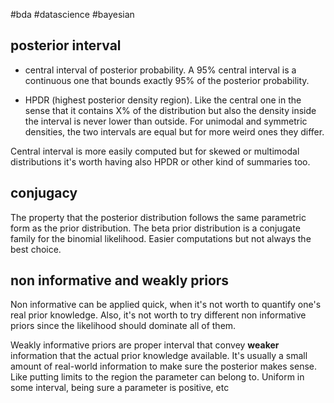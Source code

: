 #bda #datascience #bayesian

## posterior interval

*  central interval of posterior probability. 
A 95% central interval is a continuous one that bounds exactly 95% of the posterior probability.

* HPDR (highest posterior density region).
Like the central one  in the sense that it contains X% of the distribution but also the density inside the interval is never lower than outside. For unimodal and symmetric densities, the two intervals are equal but for more weird ones they differ.

Central interval is more easily computed but for skewed or multimodal distributions it's worth having also HPDR or other kind of summaries too.

## conjugacy

The property that the posterior distribution follows the same parametric form as the prior distribution. The beta prior distribution is a conjugate family for the binomial likelihood.
Easier computations but not always the best choice.

## non informative and weakly priors

Non informative can be applied quick, when it's not worth to quantify one's real prior knowledge. Also, it's not worth to try different non informative priors since the likelihood should dominate all of them.

Weakly informative priors are proper interval that convey **weaker** information that the actual prior knowledge available. It's usually a small amount of real-world information to make sure the posterior makes sense. Like putting limits to the region the parameter can belong to. Uniform in some interval, being sure a parameter is positive, etc